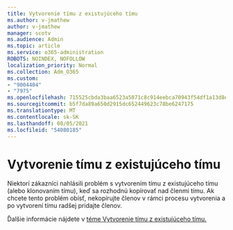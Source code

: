 ```yaml
---
title: Vytvorenie tímu z existujúceho tímu
ms.author: v-jmathew
author: v-jmathew
manager: scotv
ms.audience: Admin
ms.topic: article
ms.service: o365-administration
ROBOTS: NOINDEX, NOFOLLOW
localization_priority: Normal
ms.collection: Adm_O365
ms.custom:
- "9004404"
- "7975"
ms.openlocfilehash: 715525cbda3baa6523a5071c8c914eebca70943f54df1a13d8e77f5298d450e8
ms.sourcegitcommit: b5f7da89a650d2915dc652449623c78be6247175
ms.translationtype: MT
ms.contentlocale: sk-SK
ms.lasthandoff: 08/05/2021
ms.locfileid: "54080185"
---
```

# <a name="creating-a-team-from-an-existing-team"></a>Vytvorenie tímu z existujúceho tímu

Niektorí zákazníci nahlásili problém s vytvorením tímu z existujúceho tímu (alebo klonovaním tímu), keď sa rozhodnú kopírovať nad členmi tímu. Ak chcete tento problém obísť, nekopírujte členov v rámci procesu vytvorenia a po vytvorení tímu radšej pridajte členov.

Ďalšie informácie nájdete v [téme Vytvorenie tímu z existujúceho tímu.](https://support.microsoft.com/office/create-a-team-from-an-existing-team-f41a759b-3101-4af6-93bd-6aba0e5d7635)
